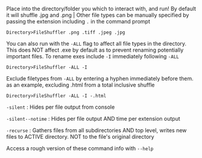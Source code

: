 Place into the directory/folder you which to interact with, and run!
By default it will shuffle .jpg and .png | Other file types can be manually specified by passing the extension including `.` in the command prompt

`Directory>FileShuffler .png .tiff .jpeg .jpg`

You can also run with the `-ALL` flag to affect all file types in the directory. This does NOT affect .exe by default as to prevent renaming potentially important files.
To rename exes include `-I` immediately following `-ALL`

`Directory>FileShuffler -ALL -I`

Exclude filetypes from `-ALL` by entering a hyphen immediately before them. as an example, excluding .html from a total inclusive shuffle

`Directory>FileShuffler -ALL -I -.html`

`-silent` : Hides per file output from console

`-silent--notime` : Hides per file output AND time per extension output

`-recurse` : Gathers files from all subdirectories AND top level, writes new files to ACTIVE directory. NOT to the file's original directory

Access a rough version of these command info with `--help`
